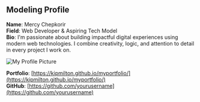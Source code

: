 ## Modeling Profile

**Name**: Mercy Chepkorir  
**Field**: Web Developer & Aspiring Tech Model  
**Bio**: I'm passionate about building impactful digital experiences using modern web technologies. I combine creativity, logic, and attention to detail in every project I work on.

![My Profile Picture](link-to-image)

**Portfolio**: [https://kipmilton.github.io/myportfolio/](https://kipmilton.github.io/myportfolio/)  
**GitHub**: [https://github.com/yourusername](https://github.com/yourusername)
